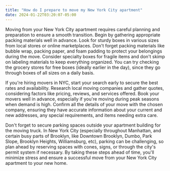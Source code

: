 ```yaml
---
title: "How do I prepare to move my New York City apartment"
date: 2024-01-22T03:20:07-05:00
---
```


Moving from your New York City apartment requires careful planning and preparation to ensure a smooth transition. Begin by gathering appropriate packing materials well in advance. Look for sturdy boxes in various sizes from local stores or online marketplaces. Don't forget packing materials like bubble wrap, packing paper, and foam padding to protect your belongings during the move. Consider specialty boxes for fragile items and don't skimp on labeling materials to keep everything organized. You can try checking the grocery stores for free boxes (ideally earlier in the day), since they go through boxes of all sizes on a daily basis. 

If you're hiring movers in NYC, start your search early to secure the best rates and availability. Research local moving companies and gather quotes, considering factors like pricing, reviews, and services offered. Book your movers well in advance, especially if you're moving during peak seasons when demand is high. Confirm all the details of your move with the chosen company, ensuring they have accurate information about your current and new addresses, any special requirements, and items needing extra care.

Don't forget to secure parking spaces outside your apartment building for the moving truck. In New York City (especially throughout Manhattan, and certain busy parts of Brooklyn, like Downtown Brooklyn, Dumbo, Park Slope, Brooklyn Heights, Williamsburg, etc), parking can be challenging, so plan ahead by reserving spaces with cones, signs, or through the city's permit system if necessary. By taking these steps ahead of time, you'll minimize stress and ensure a successful move from your New York City apartment to your new home.






